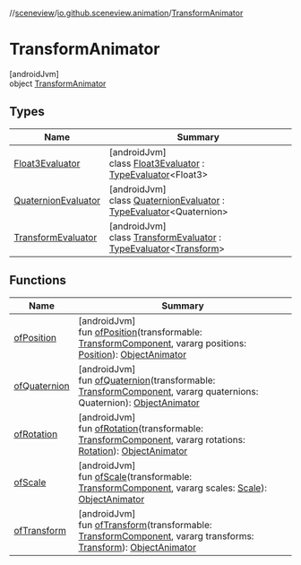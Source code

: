 //[sceneview](../../../index.md)/[io.github.sceneview.animation](../index.md)/[TransformAnimator](index.md)

# TransformAnimator

[androidJvm]\
object [TransformAnimator](index.md)

## Types

| Name | Summary |
|---|---|
| [Float3Evaluator](-float3-evaluator/index.md) | [androidJvm]<br>class [Float3Evaluator](-float3-evaluator/index.md) : [TypeEvaluator](https://developer.android.com/reference/kotlin/android/animation/TypeEvaluator.html)&lt;Float3&gt; |
| [QuaternionEvaluator](-quaternion-evaluator/index.md) | [androidJvm]<br>class [QuaternionEvaluator](-quaternion-evaluator/index.md) : [TypeEvaluator](https://developer.android.com/reference/kotlin/android/animation/TypeEvaluator.html)&lt;Quaternion&gt; |
| [TransformEvaluator](-transform-evaluator/index.md) | [androidJvm]<br>class [TransformEvaluator](-transform-evaluator/index.md) : [TypeEvaluator](https://developer.android.com/reference/kotlin/android/animation/TypeEvaluator.html)&lt;[Transform](../../io.github.sceneview.math/index.md#1875660684%2FClasslikes%2F-1571379623)&gt; |

## Functions

| Name | Summary |
|---|---|
| [ofPosition](of-position.md) | [androidJvm]<br>fun [ofPosition](of-position.md)(transformable: [TransformComponent](../../io.github.sceneview.components/-transform-component/index.md), vararg positions: [Position](../../io.github.sceneview.math/index.md#945960193%2FClasslikes%2F-1571379623)): [ObjectAnimator](https://developer.android.com/reference/kotlin/android/animation/ObjectAnimator.html) |
| [ofQuaternion](of-quaternion.md) | [androidJvm]<br>fun [ofQuaternion](of-quaternion.md)(transformable: [TransformComponent](../../io.github.sceneview.components/-transform-component/index.md), vararg quaternions: Quaternion): [ObjectAnimator](https://developer.android.com/reference/kotlin/android/animation/ObjectAnimator.html) |
| [ofRotation](of-rotation.md) | [androidJvm]<br>fun [ofRotation](of-rotation.md)(transformable: [TransformComponent](../../io.github.sceneview.components/-transform-component/index.md), vararg rotations: [Rotation](../../io.github.sceneview.math/index.md#1133844556%2FClasslikes%2F-1571379623)): [ObjectAnimator](https://developer.android.com/reference/kotlin/android/animation/ObjectAnimator.html) |
| [ofScale](of-scale.md) | [androidJvm]<br>fun [ofScale](of-scale.md)(transformable: [TransformComponent](../../io.github.sceneview.components/-transform-component/index.md), vararg scales: [Scale](../../io.github.sceneview.math/index.md#2055938798%2FClasslikes%2F-1571379623)): [ObjectAnimator](https://developer.android.com/reference/kotlin/android/animation/ObjectAnimator.html) |
| [ofTransform](of-transform.md) | [androidJvm]<br>fun [ofTransform](of-transform.md)(transformable: [TransformComponent](../../io.github.sceneview.components/-transform-component/index.md), vararg transforms: [Transform](../../io.github.sceneview.math/index.md#1875660684%2FClasslikes%2F-1571379623)): [ObjectAnimator](https://developer.android.com/reference/kotlin/android/animation/ObjectAnimator.html) |
